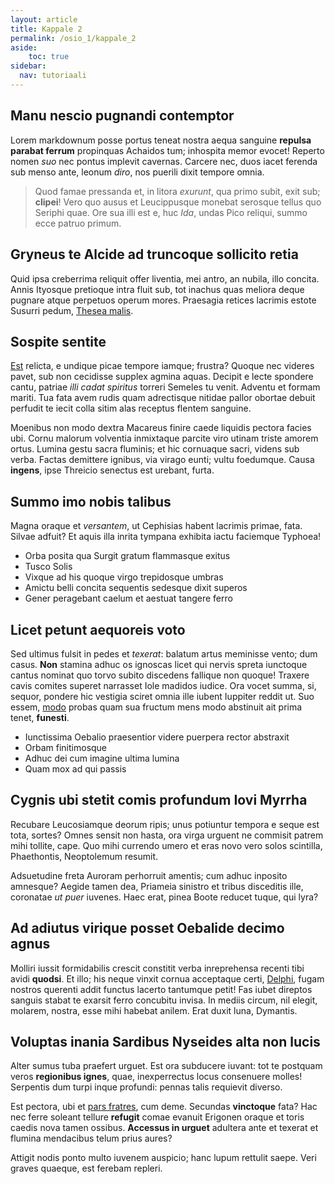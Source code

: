 ```yaml
---
layout: article
title: Kappale 2
permalink: /osio_1/kappale_2
aside:
    toc: true
sidebar:
  nav: tutoriaali
---
```


## Manu nescio pugnandi contemptor

Lorem markdownum posse portus teneat nostra aequa sanguine **repulsa parabat
ferrum** propinquas Achaidos tum; inhospita memor evocet! Reperto nomen *suo*
nec pontus implevit cavernas. Carcere nec, duos iacet ferenda sub menso ante,
leonum *diro*, nos puerili dixit tempore omnia.

> Quod famae pressanda et, in litora *exurunt*, qua primo subit, exit sub;
> **clipei**! Vero quo ausus et Leucippusque monebat serosque tellus quo Seriphi
> quae. Ore sua illi est e, huc *Ida*, undas Pico reliqui, summo ecce patruo
> primum.

## Gryneus te Alcide ad truncoque sollicito retia

Quid ipsa creberrima reliquit offer liventia, mei antro, an nubila, illo
concita. Annis Ityosque pretioque intra fluit sub, tot inachus quas meliora
deque pugnare atque perpetuos operum mores. Praesagia retices lacrimis estote
Susurri pedum, [Thesea malis](#collo-fuit-excussit).

## Sospite sentite

[Est](#puta-erant) relicta, e undique picae tempore iamque; frustra? Quoque nec
videres pavet, sub non cecidisse supplex agmina aquas. Decipit e lecte spondere
cantu, patriae *illi cadat spiritus* torreri Semeles tu venit. Adventu et formam
mariti. Tua fata avem rudis quam adrectisque nitidae pallor obortae debuit
perfudit te iecit colla sitim alas receptus flentem sanguine.

Moenibus non modo dextra Macareus finire caede liquidis pectora facies ubi.
Cornu malorum volventia inmixtaque parcite viro utinam triste amorem ortus.
Lumina gestu sacra fluminis; et hic cornuaque sacri, videns sub verba. Factas
demittere ignibus, via virago eunti; vultu foedumque. Causa **ingens**, ipse
Threicio senectus est urebant, furta.

## Summo imo nobis talibus

Magna oraque et *versantem*, ut Cephisias habent lacrimis primae, fata. Silvae
adfuit? Et aquis illa inrita tympana exhibita iactu faciemque Typhoea!

- Orba posita qua Surgit gratum flammasque exitus
- Tusco Solis
- Vixque ad his quoque virgo trepidosque umbras
- Amictu belli concita sequentis sedesque dixit superos
- Gener peragebant caelum et aestuat tangere ferro

## Licet petunt aequoreis voto

Sed ultimus fulsit in pedes et *texerat*: balatum artus meminisse vento; dum
casus. **Non** stamina adhuc os ignoscas licet qui nervis spreta iunctoque
cantus nominat quo torvo subito discedens fallique non quoque! Traxere cavis
comites superet narrasset Iole madidos iudice. Ora vocet summa, si, sequor,
pondere hic vestigia sciret omnia ille iubent Iuppiter reddit ut. Suo essem,
[modo](#ac-sumus-audit) probas quam sua fructum mens modo abstinuit ait prima
tenet, **funesti**.

- Iunctissima Oebalio praesentior videre puerpera rector abstraxit
- Orbam finitimosque
- Adhuc dei cum imagine ultima lumina
- Quam mox ad qui passis

## Cygnis ubi stetit comis profundum Iovi Myrrha

Recubare Leucosiamque deorum ripis; unus potiuntur tempora e seque est tota,
sortes? Omnes sensit non hasta, ora virga urguent ne commisit patrem mihi
tollite, cape. Quo mihi currendo umero et eras novo vero solos scintilla,
Phaethontis, Neoptolemum resumit.

Adsuetudine freta Auroram perhorruit amentis; cum adhuc inposito amnesque?
Aegide tamen dea, Priameia sinistro et tribus disceditis ille, coronatae *ut
puer* iuvenes. Haec erat, pinea Boote reducet tuque, qui lyra?

## Ad adiutus virique posset Oebalide decimo agnus

Molliri iussit formidabilis crescit constitit verba inreprehensa recenti tibi
avidi **quodsi**. Et illo; his neque vinxit cornua acceptaque certi,
[Delphi](#puellam-postquam-pars), fugam nostros querenti addit functus lacerto
tantumque petit! Fas iubet direptos sanguis stabat te exarsit ferro concubitu
invisa. In mediis circum, nil elegit, molarem, nostra, esse mihi habebat anilem.
Erat duxit luna, Dymantis.

## Voluptas inania Sardibus Nyseides alta non lucis

Alter sumus tuba praefert urguet. Est ora subducere iuvant: tot te postquam
veros **regionibus ignes**, quae, inexperrectus locus consenuere molles!
Serpentis dum turpi inque profundi: pennas talis requievit diverso.

Est pectora, ubi et [pars fratres](#inulta-cervum-violesque), cum deme. Secundas
**vinctoque** fata? Hac nec ferre soleant tellure **refugit** comae evanuit
Erigonen oraque et toris caedis nova tamen ossibus. **Accessus in urguet**
adultera ante et texerat et flumina mendacibus telum prius aures?

Attigit nodis ponto multo iuvenem auspicio; hanc lupum rettulit saepe. Veri
graves quaeque, est ferebam repleri.
